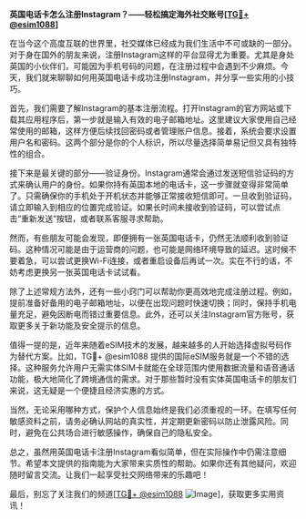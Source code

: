 **英国电话卡怎么注册Instagram？——轻松搞定海外社交账号[[TG💪+ @esim1088](https://t.me/s/esim1088)]**

在当今这个高度互联的世界里，社交媒体已经成为我们生活中不可或缺的一部分。对于身在国外的朋友来说，注册Instagram这样的平台显得尤为重要。尤其是身处英国的小伙伴们，可能因为手机号码的问题，在注册过程中会遇到不少麻烦。今天，我们就来聊聊如何用英国电话卡成功注册Instagram，并分享一些实用的小技巧。

首先，我们需要了解Instagram的基本注册流程。打开Instagram的官方网站或下载其应用程序后，第一步就是输入有效的电子邮箱地址。这里建议大家使用自己经常使用的邮箱，这样方便后续找回密码或者管理账户信息。接着，系统会要求设置用户名和密码。这两个部分是你的个人标识，所以尽量选择简单易记但又具有独特性的组合。

接下来是最关键的部分——验证身份。Instagram通常会通过发送短信验证码的方式来确认用户的身份。如果你持有英国本地的电话卡，这一步骤就变得非常简单了。只需确保你的手机处于开机状态并能够正常接收短信即可。一旦收到验证码，请立即输入到相应的位置完成验证。如果长时间未接收到验证码，可以尝试点击“重新发送”按钮，或者联系客服寻求帮助。

然而，有些朋友可能会发现，即便拥有一张英国电话卡，仍然无法顺利收到验证码。这种情况可能是由于运营商的问题，也可能是网络环境导致的延迟。这时候不要着急，可以尝试更换Wi-Fi连接，或者重启设备后再试一次。实在不行的话，不妨考虑更换另一张英国电话卡试试看。

除了上述常规方法外，还有一些小窍门可以帮助你更高效地完成注册过程。例如，提前准备好备用的电子邮箱地址，以便在出现问题时快速切换；同时，保持手机电量充足，避免因断电而错过重要信息。此外，还可以关注Instagram官方账号，获取更多关于新功能及安全提示的信息。

值得一提的是，近年来随着eSIM技术的发展，越来越多的人开始选择虚拟号码作为替代方案。比如，TG💪+ @esim1088 提供的国际eSIM服务就是一个不错的选择。这种服务允许用户无需实体SIM卡就能在全球范围内使用数据流量和语音通话功能，极大地简化了跨境通信的需求。对于那些暂时没有实体英国电话卡的朋友们来说，这无疑是一个便捷且经济实惠的方式。

当然，无论采用哪种方式，保护个人信息始终是我们必须重视的一环。在填写任何敏感资料之前，请务必确认网站的真实性，并定期更新密码以防止泄露风险。同时，避免在公共场合进行敏感操作，确保自己的隐私安全。

总之，虽然用英国电话卡注册Instagram看似简单，但在实际操作中仍需注意细节。希望本文提供的指南能为大家带来实质性的帮助。如果你还有其他疑问，欢迎随时留言交流。让我们一起享受社交网络带来的乐趣吧！

最后，别忘了关注我们的频道[[TG💪+ @esim1088](https://t.me/s/esim1088) ![Image](https://i.postimg.cc/4NQfJmqS/Snipaste-2025-05-13-00-14-12.png)]，获取更多实用资讯！